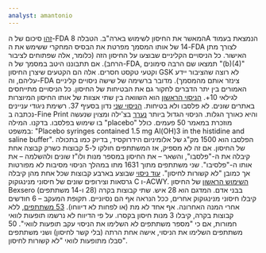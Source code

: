 ```yaml
---
analyst: amantonio
---
```


[זהו](https://www.fda.gov/downloads/BiologicsBloodVaccines/Vaccines/ApprovedProducts/UCM434748.pdf) סיכום של ה-FDA המאשר את החיסון לשימוש בארה"ב.
הטבלה 8A הנמצאת בעמוד 14 של אותו המסמך מפרטת את הבסיס המחקרי ששימש את ה-FDA לצורך מתן האישור. כל הניסויים הקליניים שבוצעו על החיסון הזה (כלומר, אלה שפתוחים לציבור הרחב). אם תתבוננו היטב במסמך של ה-FDA, תמצאו שם הרבה סימונים "(b)(4)" וקטעי טקסט חסרים. אלה הם הקטעים שיצרן החיסון GSK לא רוצה שהציבור יידע עליהם, וה-FDA צינזר אותם מהמסמך).
מדובר ברשימה של שישה ניסויים קליניים האמורים בין יתר הדברים לחקור גם את הבטיחות של החיסון. כל הניסויים מתייחסים לגילאי 10+.
[הניסוי הראשון](https://www.ncbi.nlm.nih.gov/pubmed/26232542) הוא השוואה בין שתי אצוות של אותו החיסון המיוצרות באתרים שונים. לא פלסבו ולא בטיחות.
[הניסוי שני](https://www.ncbi.nlm.nih.gov/pubmed/25145775) נדון בסעיף 37. רשימת ניגודי עניינים נכתבה ב-Fine Print והיא כאורך הגלות.
הניסוי הגדול ביותר [נערך](https://www.ncbi.nlm.nih.gov/pubmed/22260988) בצ'ילה ומצוין שנעשה בו שימוש בפלסבו. בדקנו. המילה "placebo" מוזכרת במאמר 50 פעמים. כולל במשפט: "Placebo syringes contained 1.5 mg Al(OH)3 in the histidine and saline buffer". הפלסבו הוא 1500 מק"ג של אלומיניום הידרוקסיד, בדיוק כמו בתכולה של החיסון. אם זה לא מספיק, אז המשתתפים חולקו ל-5 קבוצות כשרק קבוצה אחת קיבלה את ה-"פלסבו", והשאר – את החיסון במספר מנות ולו"ז שונים ולהשלמה – את אותו ה-"פלסיבו". שני משתתפים מתוך 1631 מתו במהלך הניסוי מסיבות לא מפורטות אך כמובן "לא קשורות לחיסון".
[עוד ניסוי](https://clinicaltrials.gov/ct2/show/results/NCT01272180) שבוצע בארבע קבוצות שכל אחת מהן קיבלה גרסאות וצירופים שונים של חיסוני מנינגוקוק C ו-ACWY.
[השימוש הראשון](https://www.tandfonline.com/doi/pdf/10.4161/hv.7.6.15482) של החיסון Bexsero בבני אדם. המדגם הוא 28 איש. שתי קבוצות בקרה (28 ו-14 משתתפים) קיבלו חיסוני מנינגוקוק אחרים, ככל הנראה אף הם נסיוניים. תקופת המעקב – 6 חודשים אחרי המנה האחרונה. אף אחד לא מת (או לפחות לא דיווחו).
[53 משתתפים](https://www.ncbi.nlm.nih.gov/pubmed/21177912), ללא קבוצות בקרה, קיבלו 3 מנות חיסון בקסרו. על פי הדיווח לא נרשמו תופעות לוואי חמורות, אם כי "מספר משתתפים לא השלימו את הניסוי עקב תופעות לוואי". 50 משתתפים השלימו את הניסוי, אישה אחת הרתה (בלי קשר לחיסון) ושני משתתפים סבלו מתופעות לוואי "לא קשורות לחיסון".

